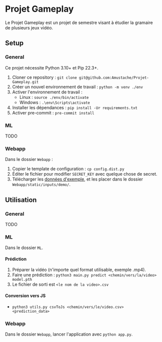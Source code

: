 # Projet Gameplay
Le Projet Gameplay est un projet de semestre visant à étudier la gramaire de plusieurs jeux vidéo.

## Setup
### General
Ce projet nécessite Python 3.10+ et Pip 22.3+.

1. Cloner ce repository : `git clone git@github.com:Amustache/Projet-Gameplay.git`
2. Créer un nouvel environnement de travail : `python -m venv ./env`
3. Activer l'environnement de travail :
   * Linux : `source ./env/bin/activate`
   * Windows : `.\env\Scripts\activate`
4. Installer les dépendances : `pip install -Ur requirements.txt`
5. Activer pre-commit : `pre-commit install`

### ML
TODO

### Webapp
Dans le dossier `Webapp` :

1. Copier le template de configuration : `cp config.dist.py`
2. Éditer le fichier pour modifier `SECRET_KEY` avec quelque chose de secret.
3. Télécharger les [données d'exemple](#), et les placer dans le dossier `Webapp/static/inputs/demo/`.

## Utilisation
### General
TODO

### ML
Dans le dossier `ML`.

#### Prédiction
1. Préparer la vidéo (n'importe quel format utilisable, exemple .mp4).
2. Faire une prédiction : `python3 main.py predict <chemin/vers/la/video> model.pth`
3. Le fichier de sorti est `<le nom de la video>.csv`

#### Conversion vers JS
* `python3 utils.py csvToJs <chemin/vers/le/video.csv> <prediction_data>`

### Webapp
Dans le dossier `Webapp`, lancer l'application avec `python app.py`.
